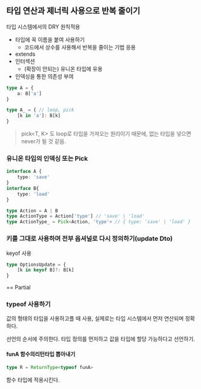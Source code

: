 ## 타입 연산과 제너릭 사용으로 반복 줄이기 

타입 시스템에서의 DRY 원칙적용

- 타입에 꼭 이름을 붙여 사용하기
  - 코드에서 상수를 사용해서 반복을 줄이는 기법 응용
- extends
- 인터섹션
  - (확장이 안되는) 유니온 타입에 유용
- 인덱싱을 통한 의존성 부여
```ts
type A = {
    a: B['a']
}

type A_ = { // loop, pick
    [k in 'a']: B[k]
}
```
> pick<T, K> 도 loop로 타입을 가져오는 원리이기 때문에, 없는 타입을 넣으면 never가 될 것 같음.

### 유니온 타입의 인덱싱 또는 Pick

```ts
interface A {
    type: 'save'
}
interface B{
    type: 'load'
}

type Action = A | B
type ActionType = Action['type'] // 'save' | 'load'
type ActionType_ = Pick<Action, 'type'> // { type: 'save' | 'load' }
```

### 키를 그대로 사용하며 전부 옵셔널로 다시 정의하기(update Dto) 

keyof 사용

```ts
type OptionsUpdate = {
    [k in keyof B]?: B[k]
}
```

== Partial


### typeof 사용하기

값의 형태의 타입을 사용하고플 때 사용,
실제로는 타입 시스템에서 먼저 연산되며 정확하다.

선언의 순서에 주의한다. 타입 정의를 먼저하고 값을 타입에 할당 가능하다고 선언하기.

#### funA 함수의리턴타입 뽑아내기

```ts
type R = ReturnType<typeof funA>
```

함수 타입에 적용시킨다.




